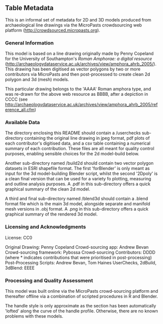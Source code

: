 ## Table Metadata ##

This is an informal set of metadata for 2D and 3D models produced from
archaeological line drawings via the
MicroPasts crowdsourcing web platform (http://crowdsourced.micropasts.org).

### General Information ###

This model is based on a line drawing originally made by Penny
Copeland for the University of Southampton's *Roman Amphorae: a digital resource*
(http://archaeologydataservice.ac.uk/archives/view/amphora_ahrb_2005/). This
drawing has been digitised as vector polygons by two or more
contributors via MicroPasts and then post-processed to create clean 2d
polygon and 3d (mesh) models.

This particular drawing belongs to the 'AAAA'
Roman amphora type, and was re-drawn for the above web resource as
BBBB, after a depiction in CCCC (see http://archaeologydataservice.ac.uk/archives/view/amphora_ahrb_2005/reference_all.cfm)

### Available Data ###

The directory enclosing this README should contain a /userchecks sub-directory
containing the original line drawing in jpeg format, pdf plots of each
contributor's digitised data, and a csv table containing a numerical
summary of each contribution. These files are all meant for quality
control purposes, enabling sensible choices for the 2d model-build
below.

Another sub-directory named /build2d should contain two vector polygon
datasets in ESRI shapefile format. The first 'forBlender' is only meant
as input for the 3d model-building Blender script, whilst the second
'2Dpoly' is a clean final version that can be used for a variety fo
plotting, measuring and outline analysis purposes. A .pdf in this
sub-directory offers a quick graphical summary of the clean 2d model.

A third and final sub-directory named /blend3d should contain a .blend
format file which is the main 3d model, alongside separate and
manifold mesh versions in .obj format. A .png in this sub-directory offers a quick graphical summary of the rendered 3d model.

### Licensing and Acknowledgments ###

License: CC0

Original Drawing: Penny Copeland
Crowd-sourcing app: Andrew Bevan
Crowd-sourcing framework: Pybossa
Crowd-sourcing Contributors: DDDD (where * indicates contributions that were prioritised in post-processing)
Post-Processing Scripts: Andrew Bevan, Tom Haines
UserChecks, 2dBuild, 3dBlend: EEEE

### Processing and Quality Assessment ###
This model was built online via the MicroPasts crowd-sourcing platform and thereafter offline via a combination of scripted procedures in R and Blender.

The handle style is only approximate as the section has been automatically 'lofted' along the curve of the handle profile. Otherwise, there are no known problems with these models.
